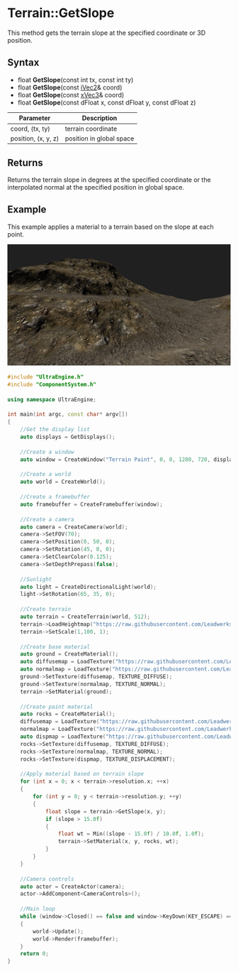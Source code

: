 # Terrain::GetSlope

This method gets the terrain slope at the specified coordinate or 3D position.

## Syntax

- float **GetSlope**(const int tx, const int ty)
- float **GetSlope**(const [iVec2](iVec2.md)& coord)
- float **GetSlope**(const [xVec3](xVec3.md)& coord)
- float **GetSlope**(const dFloat x, const dFloat y, const dFloat z)

| Parameter | Description |
|---|---|
| coord, (tx, ty) | terrain coordinate |
| position, (x, y, z) | position in global space |

## Returns

Returns the terrain slope in degrees at the specified coordinate or the interpolated normal at the specified position in global space.

## Example

This example applies a material to a terrain based on the slope at each point.

![](https://raw.githubusercontent.com/Leadwerks/Documentation/master/Images/Terrain_GetSlope.jpg)

```c++
#include "UltraEngine.h"
#include "ComponentSystem.h"

using namespace UltraEngine;

int main(int argc, const char* argv[])
{
    //Get the display list
    auto displays = GetDisplays();

    //Create a window
    auto window = CreateWindow("Terrain Paint", 0, 0, 1280, 720, displays[0], WINDOW_CENTER | WINDOW_TITLEBAR);

    //Create a world
    auto world = CreateWorld();

    //Create a framebuffer
    auto framebuffer = CreateFramebuffer(window);

    //Create a camera
    auto camera = CreateCamera(world);
    camera->SetFOV(70);
    camera->SetPosition(0, 50, 0);
    camera->SetRotation(45, 0, 0);
    camera->SetClearColor(0.125);
    camera->SetDepthPrepass(false);
    
    //Sunlight
    auto light = CreateDirectionalLight(world);
    light->SetRotation(65, 35, 0);
     
    //Create terrain
    auto terrain = CreateTerrain(world, 512);
    terrain->LoadHeightmap("https://raw.githubusercontent.com/Leadwerks/Documentation/master/Assets/Terrain/512.r16");
    terrain->SetScale(1,100, 1);
    
    //Create base material
    auto ground = CreateMaterial();
    auto diffusemap = LoadTexture("https://raw.githubusercontent.com/Leadwerks/Documentation/master/Assets/Materials/Ground/river_small_rocks_diff_4k.dds");
    auto normalmap = LoadTexture("https://raw.githubusercontent.com/Leadwerks/Documentation/master/Assets/Materials/Ground/river_small_rocks_nor_gl_4k.dds");
    ground->SetTexture(diffusemap, TEXTURE_DIFFUSE);
    ground->SetTexture(normalmap, TEXTURE_NORMAL);
    terrain->SetMaterial(ground);

    //Create paint material
    auto rocks = CreateMaterial();
    diffusemap = LoadTexture("https://raw.githubusercontent.com/Leadwerks/Documentation/master/Assets/Materials/Ground/Rocks_Dirt_Ground_2k.dds");
    normalmap = LoadTexture("https://raw.githubusercontent.com/Leadwerks/Documentation/master/Assets/Materials/Ground/Rocks_Dirt_Ground_2k_dot3.dds");
    auto dispmap = LoadTexture("https://raw.githubusercontent.com/Leadwerks/Documentation/master/Assets/Materials/Ground/Rocks_Dirt_Ground_2k_disp.dds");
    rocks->SetTexture(diffusemap, TEXTURE_DIFFUSE);
    rocks->SetTexture(normalmap, TEXTURE_NORMAL);
    rocks->SetTexture(dispmap, TEXTURE_DISPLACEMENT);

    //Apply material based on terrain slope
    for (int x = 0; x < terrain->resolution.x; ++x)
    {
        for (int y = 0; y < terrain->resolution.y; ++y)
        {
            float slope = terrain->GetSlope(x, y);
            if (slope > 15.0f)
            {
                float wt = Min((slope - 15.0f) / 10.0f, 1.0f);
                terrain->SetMaterial(x, y, rocks, wt);
            }
        }
    }

    //Camera controls
    auto actor = CreateActor(camera);
    actor->AddComponent<CameraControls>();

    //Main loop
    while (window->Closed() == false and window->KeyDown(KEY_ESCAPE) == false)
    {
        world->Update();
        world->Render(framebuffer);
    }
    return 0;
}
```

